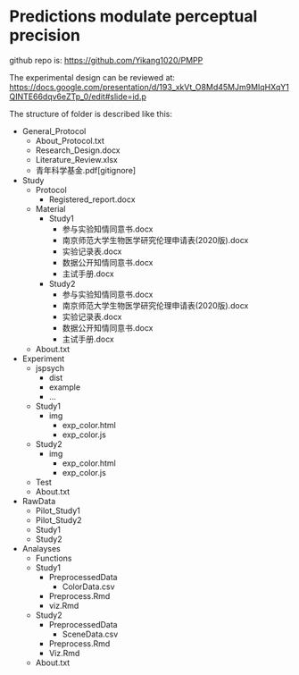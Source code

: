 # Predictions modulate perceptual precision


github repo is: https://github.com/Yikang1020/PMPP

The experimental design can be reviewed at: https://docs.google.com/presentation/d/193_xkVt_O8Md45MJm9MIqHXqY1QINTE66dqv6eZTp_0/edit#slide=id.p



The structure of folder is described like this:

- General_Protocol
  - About_Protocol.txt
  - Research_Design.docx
  - Literature_Review.xlsx
  - 青年科学基金.pdf[gitignore]
- Study
  - Protocol
    - Registered_report.docx
  - Material
    - Study1
      - 参与实验知情同意书.docx
      - 南京师范大学生物医学研究伦理申请表(2020版).docx
      - 实验记录表.docx
      - 数据公开知情同意书.docx
      - 主试手册.docx
    - Study2
      - 参与实验知情同意书.docx
      - 南京师范大学生物医学研究伦理申请表(2020版).docx
      - 实验记录表.docx
      - 数据公开知情同意书.docx
      - 主试手册.docx
  - About.txt
- Experiment
  - jspsych
    - dist
    - example
    - ...
  - Study1
    - img
      - exp_color.html
      - exp_color.js
  - Study2
    - img
      - exp_color.html
      - exp_color.js
  - Test
  - About.txt
- RawData
  - Pilot_Study1
  - Pilot_Study2
  - Study1
  - Study2
- Analayses
  - Functions
  - Study1
    - PreprocessedData
      - ColorData.csv 
    - Preprocess.Rmd
    - viz.Rmd
  - Study2
    - PreprocessedData
      - SceneData.csv 
    - Preprocess.Rmd
    - Viz.Rmd
  - About.txt